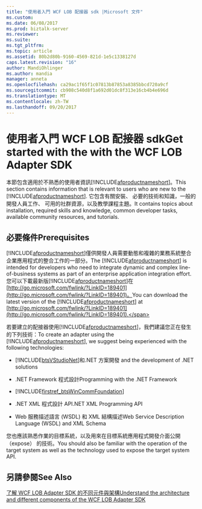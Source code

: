 ```yaml
---
title: "使用者入門 WCF LOB 配接器 sdk |Microsoft 文件"
ms.custom: 
ms.date: 06/08/2017
ms.prod: biztalk-server
ms.reviewer: 
ms.suite: 
ms.tgt_pltfrm: 
ms.topic: article
ms.assetid: 80b2d80b-9160-4569-821d-1e5c1338127d
caps.latest.revision: "16"
author: MandiOhlinger
ms.author: mandia
manager: anneta
ms.openlocfilehash: ca29ac1f65f1c07813b87853a8385bbcd720a9cf
ms.sourcegitcommit: cb908c540d8f1a692d01dc8f313e16cb4b4e696d
ms.translationtype: MT
ms.contentlocale: zh-TW
ms.lasthandoff: 09/20/2017
---
```

# <a name="get-started-with-the-with-the-wcf-lob-adapter-sdk"></a><span data-ttu-id="4b009-102">使用者入門 WCF LOB 配接器 sdk</span><span class="sxs-lookup"><span data-stu-id="4b009-102">Get started with the with the WCF LOB Adapter SDK</span></span>
<span data-ttu-id="4b009-103">本節包含適用於不熟悉的使用者資訊[!INCLUDE[afproductnameshort](../../includes/afproductnameshort-md.md)]。</span><span class="sxs-lookup"><span data-stu-id="4b009-103">This section contains information that is relevant to users who are new to the [!INCLUDE[afproductnameshort](../../includes/afproductnameshort-md.md)].</span></span> <span data-ttu-id="4b009-104">它包含有關安裝、 必要的技術和知識，一般的開發人員工作、 可用的社群資源，以及教學課程主題。</span><span class="sxs-lookup"><span data-stu-id="4b009-104">It contains topics about installation, required skills and knowledge, common developer tasks, available community resources, and tutorials.</span></span>  

## <a name="prerequisites"></a><span data-ttu-id="4b009-105">必要條件</span><span class="sxs-lookup"><span data-stu-id="4b009-105">Prerequisites</span></span>

<span data-ttu-id="4b009-106">[!INCLUDE[afproductnameshort](../../includes/afproductnameshort-md.md)]僅供開發人員需要動態和複雜的業務系統整合企業應用程式的整合工作的一部分。</span><span class="sxs-lookup"><span data-stu-id="4b009-106">The [!INCLUDE[afproductnameshort](../../includes/afproductnameshort-md.md)] is intended for developers who need to integrate dynamic and complex line-of-business systems as part of an enterprise application integration effort.</span></span> <span data-ttu-id="4b009-107">您可以下載最新版[!INCLUDE[afproductnameshort](../../includes/afproductnameshort-md.md)]在[http://go.microsoft.com/fwlink/?LinkID=189401](http://go.microsoft.com/fwlink/?LinkID=189401)。</span><span class="sxs-lookup"><span data-stu-id="4b009-107">You can download the latest version of the [!INCLUDE[afproductnameshort](../../includes/afproductnameshort-md.md)] at [http://go.microsoft.com/fwlink/?LinkID=189401](http://go.microsoft.com/fwlink/?LinkID=189401).</span></span>  
  
 <span data-ttu-id="4b009-108">若要建立的配接器使用[!INCLUDE[afproductnameshort](../../includes/afproductnameshort-md.md)]，我們建議您正在發生的下列技術：</span><span class="sxs-lookup"><span data-stu-id="4b009-108">To create an adapter using the [!INCLUDE[afproductnameshort](../../includes/afproductnameshort-md.md)], we suggest being experienced with the following technologies:</span></span>  
  
-   [!INCLUDE[btsVStudioNet](../../includes/btsvstudionet-md.md)]<span data-ttu-id="4b009-109">和.NET 方案開發</span><span class="sxs-lookup"><span data-stu-id="4b009-109"> and the development of .NET solutions</span></span>  
  
-   <span data-ttu-id="4b009-110">.NET Framework 程式設計</span><span class="sxs-lookup"><span data-stu-id="4b009-110">Programming with the .NET Framework</span></span>  
  
-   [!INCLUDE[firstref_btsWinCommFoundation](../../includes/firstref-btswincommfoundation-md.md)]  
  
-   <span data-ttu-id="4b009-111">.NET XML 程式設計 API</span><span class="sxs-lookup"><span data-stu-id="4b009-111">.NET XML Programming API</span></span>  
  
-   <span data-ttu-id="4b009-112">Web 服務描述語言 (WSDL) 和 XML 結構描述</span><span class="sxs-lookup"><span data-stu-id="4b009-112">Web Service Description Language (WSDL) and XML Schema</span></span>  
  
 <span data-ttu-id="4b009-113">您也應該熟悉作業的目標系統，以及用來在目標系統應用程式開發介面公開 （expose） 的技術。</span><span class="sxs-lookup"><span data-stu-id="4b009-113">You should also be familiar with the operation of the target system as well as the technology used to expose the target system API.</span></span>    

  
## <a name="see-also"></a><span data-ttu-id="4b009-114">另請參閱</span><span class="sxs-lookup"><span data-stu-id="4b009-114">See Also</span></span>  
[<span data-ttu-id="4b009-115">了解 WCF LOB Adapter SDK 的不同元件與架構</span><span class="sxs-lookup"><span data-stu-id="4b009-115">Understand the architecture and different components of the WCF LOB Adapter SDK</span></span>](understand-the-architecture-and-different-components-of-the-wcf-lob-adapter-sdk.md)
